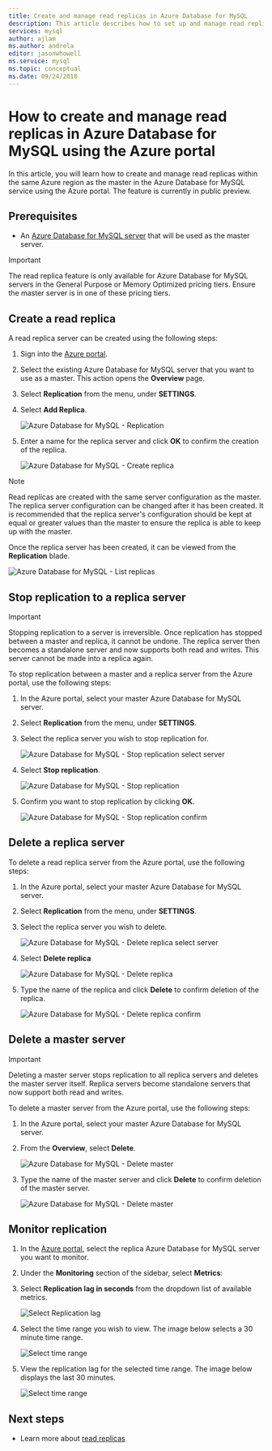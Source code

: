 ```yaml
---
title: Create and manage read replicas in Azure Database for MySQL
description: This article describes how to set up and manage read replicas in Azure Database for MySQL using the portal.
services: mysql
author: ajlam
ms.author: andrela
editor: jasonwhowell
ms.service: mysql
ms.topic: conceptual
ms.date: 09/24/2018
---
```


# How to create and manage read replicas in Azure Database for MySQL using the Azure portal

In this article, you will learn how to create and manage read replicas within the same Azure region as the master in the Azure Database for MySQL service using the Azure portal. The feature is currently in public preview.

## Prerequisites

- An [Azure Database for MySQL server](quickstart-create-mysql-server-database-using-azure-portal.md) that will be used as the master server.

> [!IMPORTANT]
> The read replica feature is only available for Azure Database for MySQL servers in the General Purpose or Memory Optimized pricing tiers. Ensure the master server is in one of these pricing tiers.

## Create a read replica

A read replica server can be created using the following steps:

1. Sign into the [Azure portal](https://portal.azure.com/).

2. Select the existing Azure Database for MySQL server that you want to use as a master. This action opens the **Overview** page.

3. Select **Replication** from the menu, under **SETTINGS**.

4. Select **Add Replica**.

   ![Azure Database for MySQL - Replication ](./media/howto-read-replica-portal/add-replica.png)

5. Enter a name for the replica server and click **OK** to confirm the creation of the replica.

   ![Azure Database for MySQL - Create replica ](./media/howto-read-replica-portal/create-replica.png)

> [!NOTE]
> Read replicas are created with the same server configuration as the master. The replica server configuration can be changed after it has been created. It is recommended that the replica server's configuration should be kept at equal or greater values than the master to ensure the replica is able to keep up with the master.

Once the replica server has been created, it can be viewed from the **Replication** blade.

   ![Azure Database for MySQL - List replicas ](./media/howto-read-replica-portal/list-replica.png)

## Stop replication to a replica server

> [!IMPORTANT]
> Stopping replication to a server is irreversible. Once replication has stopped between a master and replica, it cannot be undone. The replica server then becomes a standalone server and now supports both read and writes. This server cannot be made into a replica again.

To stop replication between a master and a replica server from the Azure portal, use the following steps:

1. In the Azure portal, select your master Azure Database for MySQL server. 

2. Select **Replication** from the menu, under **SETTINGS**.

3. Select the replica server you wish to stop replication for.

   ![Azure Database for MySQL - Stop replication select server ](./media/howto-read-replica-portal/stop-replication-select.png)

4. Select **Stop replication**.

   ![Azure Database for MySQL - Stop replication ](./media/howto-read-replica-portal/stop-replication.png)

5. Confirm you want to stop replication by clicking **OK**.

   ![Azure Database for MySQL - Stop replication confirm ](./media/howto-read-replica-portal/stop-replication-confirm.png)

## Delete a replica server

To delete a read replica server from the Azure portal, use the following steps:

1. In the Azure portal, select your master Azure Database for MySQL server.

2. Select **Replication** from the menu, under **SETTINGS**.

3. Select the replica server you wish to delete.

   ![Azure Database for MySQL - Delete replica select server ](./media/howto-read-replica-portal/delete-replica-select.png)

4. Select **Delete replica**

   ![Azure Database for MySQL - Delete replica ](./media/howto-read-replica-portal/delete-replica.png)

5. Type the name of the replica and click **Delete** to confirm deletion of the replica.  

   ![Azure Database for MySQL - Delete replica confirm ](./media/howto-read-replica-portal/delete-replica-confirm.png)

## Delete a master server

> [!IMPORTANT]
> Deleting a master server stops replication to all replica servers and deletes the master server itself. Replica servers become standalone servers that now support both read and writes.

To delete a master server from the Azure portal, use the following steps:

1. In the Azure portal, select your master Azure Database for MySQL server.

2. From the **Overview**, select **Delete**.

   ![Azure Database for MySQL - Delete master ](./media/howto-read-replica-portal/delete-master-overview.png)

3. Type the name of the master server and click **Delete** to confirm deletion of the master server.  

   ![Azure Database for MySQL - Delete master ](./media/howto-read-replica-portal/delete-master-confirm.png)

## Monitor replication

1. In the [Azure portal](https://portal.azure.com/), select the replica Azure Database for MySQL server you want to monitor.

2. Under the **Monitoring** section of the sidebar, select **Metrics**:

3. Select **Replication lag in seconds** from the dropdown list of available metrics. 

   ![Select Replication lag ](./media/howto-read-replica-portal/monitor-select-replication-lag.png)

4. Select the time range you wish to view. The image below selects a 30 minute time range.

   ![Select time range ](./media/howto-read-replica-portal/monitor-replication-lag-time-range.png)

5. View the replication lag for the selected time range. The image below displays the last 30 minutes.

   ![Select time range ](./media/howto-read-replica-portal/monitor-replication-lag-time-range-thirty-mins.png)

## Next steps

- Learn more about [read replicas](concepts-read-replicas.md)